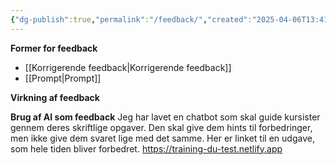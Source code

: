 ```yaml
---
{"dg-publish":true,"permalink":"/feedback/","created":"2025-04-06T13:41:57.976+02:00","updated":"2025-05-05T08:19:12.333+02:00"}
---
```


**Former for feedback**
- [[Korrigerende feedback\|Korrigerende feedback]]
- [[Prompt\|Prompt]]

**Virkning af feedback**


**Brug af AI som feedback**
Jeg har lavet en chatbot som skal guide kursister gennem deres skriftlige opgaver. Den skal give dem hints til forbedringer, men ikke give dem svaret lige med det samme. Her er linket til en udgave, som hele tiden bliver forbedret. https://training-du-test.netlify.app








